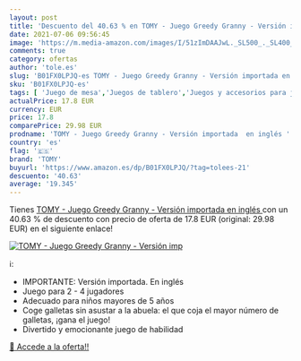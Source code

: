 ```yaml
---
layout: post
title: 'Descuento del 40.63 % en TOMY - Juego Greedy Granny - Versión imp'
date: 2021-07-06 09:56:45
image: 'https://m.media-amazon.com/images/I/51zImDAAJwL._SL500_._SL400_.jpg'
comments: true
category: ofertas
author: 'tole.es'
slug: 'B01FX0LPJQ-es TOMY - Juego Greedy Granny - Versión importada en inglés'
sku: 'B01FX0LPJQ-es'
tags: [ 'Juego de mesa','Juegos de tablero','Juegos y accesorios para juegos','Juguetes','Juguetes y juegos','tomy', ]
actualPrice: 17.8 EUR
currency: EUR
price: 17.8
comparePrice: 29.98 EUR
prodname: 'TOMY - Juego Greedy Granny - Versión importada  en inglés '
country: 'es'
flag: '🇪🇸'
brand: 'TOMY'
buyurl: 'https://www.amazon.es/dp/B01FX0LPJQ/?tag=tolees-21'
descuento: '40.63'
average: '19.345'
---
```


Tienes [TOMY - Juego Greedy Granny - Versión importada  en inglés ](https://www.amazon.es/dp/B01FX0LPJQ/?tag=tolees-21) con un 40.63 % de descuento con precio de oferta de 17.8 EUR (original: 29.98 EUR) en el siguiente enlace!

[![TOMY - Juego Greedy Granny - Versión imp](https://m.media-amazon.com/images/I/51zImDAAJwL._SL500_._SL400_.jpg)](https://www.amazon.es/dp/B01FX0LPJQ/?tag=tolees-21)

ℹ️:

- IMPORTANTE: Versión importada. En inglés
- Juego para 2 - 4 jugadores
- Adecuado para niños mayores de 5 años
- Coge galletas sin asustar a la abuela: el que coja el mayor número de galletas, ¡gana el juego!
- Divertido y emocionante juego de habilidad

[🛒 Accede a la oferta!!](https://www.amazon.es/dp/B01FX0LPJQ/?tag=tolees-21)
